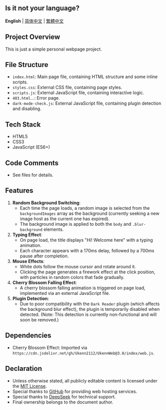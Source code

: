 ## Is it not your language?  
**English** | [简体中文](README_cn.md) | [繁體中文](README_tw.md)  

## Project Overview  
This is just a simple personal webpage project.  

## File Structure  
- `index.html`: Main page file, containing HTML structure and some inline scripts.  
- `styles.css`: External CSS file, containing page styles.  
- `scripts.js`: External JavaScript file, containing interactive logic.  
- `403.html`...: Error page.  
- `dark-mode-check.js`: External JavaScript file, containing plugin detection and disabling.  

## Tech Stack  
- HTML5  
- CSS3  
- JavaScript (ES6+)  

## Code Comments  
- See files for details.  

## Features  
1. **Random Background Switching**:  
   - Each time the page loads, a random image is selected from the `backgroundImages` array as the background (currently seeking a new image host as the current one has expired).  
   - The background image is applied to both the `body` and `.blur-background` elements.  
2. **Typing Effect**:  
   - On page load, the title displays "Hi! Welcome here" with a typing animation.  
   - Each character appears with a 170ms delay, followed by a 700ms pause after completion.  
3. **Mouse Effects**:  
   - White dots follow the mouse cursor and rotate around it.  
   - Clicking the page generates a firework effect at the click position, with particles in random colors that fade gradually.  
4. **Cherry Blossom Falling Effect**:  
   - A cherry blossom falling animation is triggered on page load, implemented via an external JavaScript file.  
5. **Plugin Detection**:  
   - Due to poor compatibility with the `Dark Reader` plugin (which affects the background blur effect), the plugin is temporarily disabled when detected. (Note: This detection is currently non-functional and will soon be removed.)  

## Dependencies  
- Cherry Blossom Effect: Imported via `https://cdn.jsdelivr.net/gh/Ukenn2112/UkennWeb@3.0/index/web.js`.  

## Declaration  
- Unless otherwise stated, all publicly editable content is licensed under the [MIT License](https://mit-license.org/).  
- Special thanks to [GitHub](https://github.com) for providing web hosting services.  
- Special thanks to [DeepSeek](https://www.deepseek.com) for technical support.  
- Final ownership belongs to the document author.  
